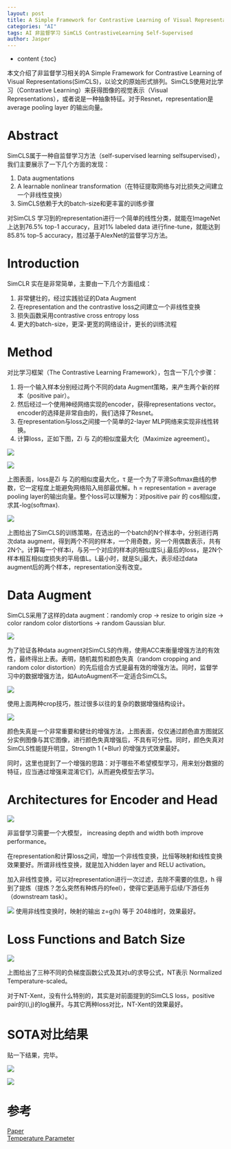 ```yaml
---
layout: post
title: A Simple Framework for Contrastive Learning of Visual Representations
categories: "AI"
tags: AI 非监督学习 SimCLS ContrastiveLearning Self-Supervised
author: Jasper
---
```


* content
{:toc}

本文介绍了非监督学习相关的A Simple Framework for Contrastive Learning of Visual Representations(SimCLS)，以论文的原始形式排列。SimCLS使用对比学习（Contrastive Learning）来获得图像的视觉表示（Visual Representations），或者说是一种抽象特征。对于Resnet，representation是 average pooling layer 的输出向量。



# Abstract

SimCLS属于一种自监督学习方法（self-supervised learning selfsupervised），我们主要展示了一下几个方面的发现：  
1. Data augmentations
2. A learnable nonlinear transformation（在特征提取网络与对比损失之间建立一个非线性变换） 
3. SimCLS依赖于大的batch-size和更丰富的训练步骤

对SimCLS 学习到的representation进行一个简单的线性分类，就能在ImageNet上达到76.5% top-1 accuracy，且对1% labeled data 进行fine-tune，就能达到85.8% top-5 accuracy，胜过基于AlexNet的监督学习方法。

# Introduction

SimCLR 实在是非常简单，主要由一下几个方面组成：  
1. 非常健壮的，经过实践验证的Data Augment
2. 在representation and the contrastive loss之间建立一个非线性变换
3. 损失函数采用contrastive cross entropy loss
4. 更大的batch-size，更深-更宽的网络设计，更长的训练流程

# Method

对比学习框架（The Contrastive Learning Framework），包含一下几个步骤：  
1. 将一个输入样本分别经过两个不同的data Augment策略，来产生两个新的样本（positive pair）。
2. 然后经过一个使用神经网络实现的encoder，获得representations vector。encoder的选择是非常自由的，我们选择了Resnet。
3. 在representation与loss之间接一个简单的2-layer MLP网络来实现非线性转换。
4. 计算loss，正如下图，Zi 与 Zj的相似度最大化（Maximize agreement）。

![](/images/AI/simcls_framework.png)

![](/images/AI/simcls_loss.png)

上图表面，loss是Zi 与 Zj的相似度最大化，τ 是一个为了平滑Softmax曲线的参数，它一定程度上能避免网络陷入局部最优解。h = representation = average pooling layer的输出向量。整个loss可以理解为：对positive pair 的 cos相似度，求其-log(softmax).

![](/images/AI/simcls_algorithm_1.png)

上图给出了SimCLS的训练策略，在选出的一个batch的N个样本中，分别进行两次data augment，得到两个不同的样本，一个用奇数，另一个用偶数表示，共有2N个。计算每一个样本i，与另一个对应的样本j的相似度Si,j.最后的loss，是2N个样本相互相似度损失的平局值L。L最小时，就是Si,j最大，表示经过data augment后的两个样本，representation没有改变。

# Data Augment

SimCLS采用了这样的data augment：randomly crop -> resize to origin size -> color random color distortions -> random Gaussian blur.

![](/images/AI/simcls_data_augment.png)

为了验证各种data augment对SimCLS的作用，使用ACC来衡量增强方法的有效性，最终得出上表。表明，随机裁剪和颜色失真（random cropping and random color distortion）的先后组合方式是最有效的增强方法。同时，监督学习中的数据增强方法，如AutoAugment不一定适合SimCLS。

![](/images/AI/simcls_data_augment_strong.png)

使用上面两种crop技巧，胜过很多以往的复杂的数据增强结构设计。

![](/images/AI/simcls_color_distortion.png)

颜色失真是一个非常重要和健壮的增强方法，上图表面，仅仅通过颜色直方图就区分实例图像与其它图像，进行颜色失真增强后，不具有可分性。同时，颜色失真对SimCLS性能提升明显，Strength 1 (+Blur) 的增强方式效果最好。

同时，这里也提到了一个增强的思路：对于哪些不希望模型学习，用来划分数据的特征，应当通过增强来混淆它们，从而避免模型去学习。

# Architectures for Encoder and Head

![](/images/AI/simcls_network.png)

非监督学习需要一个大模型， increasing depth and width both improve performance。

在representation和计算loss之间，增加一个非线性变换，比恒等映射和线性变换效果要好。所谓非线性变换，就是加入hidden layer and RELU activation。

加入非线性变换，可以对representation进行一次过滤，去除不需要的信息，h 得到了提炼（提炼？怎么突然有种炼丹的feel），使得它更适用于后续/下游任务（downstream task）。

![](/images/AI/simcls_network_mlp.png)
使用非线性变换时，映射的输出 z=g(h) 等于 2048维时，效果最好。

# Loss Functions and Batch Size

![](/images/AI/simcls_loss_table.png)

上图给出了三种不同的负梯度函数公式及其对u的求导公式，NT表示 Normalized Temperature-scaled。

对于NT-Xent，没有什么特别的，其实是对前面提到的SimCLS loss，positive pair的l(i,j)的log展开。与其它两种loss对比，NT-Xent的效果最好。

# SOTA对比结果

贴一下结果，完毕。

![](/images/AI/simcls_result_1.png)

![](/images/AI/simcls_result_2.png)

# 参考

[Paper](https://arxiv.org/pdf/2002.05709.pdf)  
[Temperature Parameter](https://zhuanlan.zhihu.com/p/132785733)